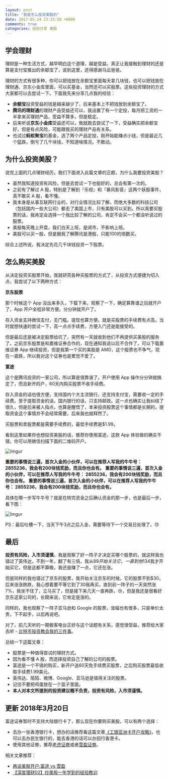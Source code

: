 ```yaml
---
layout: post
title: "我是怎么投资美股的"
date: 2017-05-24 23:33:58 +0800
comments: true
categories: 经验分享 美股
---
```

## 学会理财

理财是一种生活方式，越早明白这个道理，越是受益。真正让我接触到理财的还是算是支付宝推出的余额宝了，说到这里，还得感谢马云爸爸。

理财的方式有很多种，你可以把钱放在余额宝里面每天拿几块钱，也可以把钱放在理财通、京东小金库里面，可以买基金，当然还可以买股票。这些投资理财的方式大家都可以去尝试一下。下面我先来分享几点我的经验：

- **余额宝**投资受益的钱是越来越少了，后来基本上不把钱放到余额宝了。
- **腾讯的理财通**的理财产品受益还可以，我设置了有一个定投，每月把工资的一半拿来买理财产品，受益不算多，但是稳定。
- 后来听说**京东小金库**受益还可以，我就跑去尝试了一下，受益确实把余额宝好，但是有点风险，可能跟我买的理财产品有关系。
- 也试过**蚂蚁聚宝**的基金，选了两个产品定投，刚开始能赚点小钱，但是最近几个猛跌，倒亏了几千块钱，不知道啥情况，不敢动。

<!--more-->

## 为什么投资美股？

说完上面的几点理财经历，我们下面进入此篇文章的正题，为什么我要投资美股？

- 虽然我知道投资有风险，但是去尝试一下也挺好的，总会有第一次的。
- 之前有了解过 A 股，特别是了解到『乐视』和『暴风影音』这两个妖股事件，真不敢买 A 股，看不懂。
- 我本身是从事互联网行业的，对行业情况比较了解，而绝大多数的科技公司（包括国内一些大公司）都去了美国上市，只有美股可以买到。所以真要买股票的话，我肯定会选择一个我比较了解的公司，肯定不会买一个都没听说过的股票。
- 美股每天晚上开盘，我们白天上班，是闭市，不影响上班。
- 美股可以买一股，但是据我了解腾讯是港股，只能100的倍数买。

综合上述所说，我决定先花几千块钱投资一下股票。

## 怎么购买美股

从决定投资买股票开始，我就研究各种买股票的方式了，从投资方式便捷为切入点，我尝试了以下两种方式：

**京东股票**

那个时候这个 App 没出来多久，下载下来，观察了一下，确定算靠谱之后就开户了，App 开户全程非常方便。分分钟就开户了。

存入资金支持微信支付，无门槛。提现也算方便。就是买股票的手续费有点高，当时就想快速的尝试一下，高一点点手续费，方便入门还是能接受的。

但是最后还是被决定股票给坑了，突然有一天就收到他们不再提供买美股的服务了。之前京东股票是和嘉维证券合作的，现在通知我说以后不合作了。可以下载嘉维证券 App 继续投资，但是我第一个买的美股是 AMD，这个股票也不争气，现在一直跌，所以我对这个证券也是累觉不爱了。

**富途**

这个是腾讯投资的一家公司，所以算是很靠谱了。开户使用 App 操作分分钟就搞定了，而且新开的户，60天内购买股票不收手续费。

存入资金的话也很方便，支持国内个大主流银行，还支持支付宝，需要收一定的手续费。至于提取资金的话，国内银行的话，只支持邮政。这一点也确实让我纠结了很久，但是后来被人指点，也算是醒悟了，本来投资股票这个事情都是长期的，提取资金这个事情并不会经常需要，后来我也就释然了。

买股票和卖股票都是需要手续费的，最低手续费是$1.99。

看到这里如果你也想投资美股的话，推荐你使用富途，这款 App 体验做的确实不错，你可以用微信扫描下面的二维码开户。

![Imgur](http://i.imgur.com/GztZYsUl.png)


**重要的事情说三遍，首次入金的小伙伴，可以在推荐人写我的牛牛号： 2855236，我会有200块钱奖励，而且你也会有。**
**重要的事情说三遍，首次入金的小伙伴，可以在推荐人写我的牛牛号： 2855236，我会有200块钱奖励，而且你也会有。**
**重要的事情说三遍，首次入金的小伙伴，可以在推荐人写我的牛牛号： 2855236，我会有200块钱奖励，而且你也会有。**

具体在哪一步写牛牛号？就是在转完资金之后确认资金的那一步，也是最后一步，看下图：

![Imgur](https://i.imgur.com/UooltHFl.jpg)

PS：最后吐槽一下，当天下午3点之后入金，需要等待下一个交易日处理了。😓

## 最后

**投资有风险，入市须谨慎**，我是观察了好一阵子才决定买哪个股票的，就这样我也错过了英伟达，不到一年，翻了有三倍，我从$89开始关注它，一直到他$134我才开始买它，但是这都不算晚，我还是赚了一点，它还在涨。

但是同样的我也错过了京东的股票，我开始关注京东的时候，它的股票不到$30，后来涨涨跌跌，我心想着要不等它到了30我再买，直到前一阵子的一天突然涨7%，我坐不住了，立马买了，但是接下来几天一直再跌，😢，但是我还是很看好京东这家公司的，长期来说，它肯定是涨的。

同样的，我也观察了一阵子亚马逊和 Google 的股票，涨幅也有很多，只是单价太贵，下不起手，以后再说吧。

对了，前几天听的一期极客电台正好与这个话题有关系，感觉很受益，推荐给大家去听 - [比特币投资教会我的三件事](https://geek.wasai.org/bitcoin-huobi-okcoin-investment/)。

总结一下这篇文章：

- 股票是一种值得尝试的理财方式。
- 因为看不懂 A 股，而选择投资自己了解的公司的股票。
- 富途是一个不错的购买，新开户送60天免手续费买股票，之后购买股票最低收取手续费1.99美元。
- 英伟达、陌陌、微博、Google、亚马逊是值得关注的股票。
- 记住不要把鸡蛋放在一个篮子里面。
- **本人对本文所提到的投资建议概不负责，投资有风险，入市须谨慎。**


## 更新 2018年3月20日

富途证券暂时不支持大陆银行卡了，那么现在你要购买美股，可以有两个选择：

- 去办一张香港银行卡，想办的话推荐看这篇文章[《工银亚洲卡开户攻略》](https://blog.forecho.com/icbc-asia-open-account.html)，也可以去办民生银行的，能去香港的话可以办招行香港卡。
- 使用其他证劵，推荐[老虎证劵](https://itiger.com/accounts?invite=FORECHO)或者[雪盈证劵](https://www.snowballsecurities.com/ib-account-open/web?r=50001001166)。

相关文章推荐：

- [再谈美股开户:富途 vs 雪盈](https://blog.forecho.com/talk-about-US-stocks-account-again.html)
- [【深度理财02】炒美股一年学到的经验教训](https://blog.forecho.com/financedeep-02.html)

